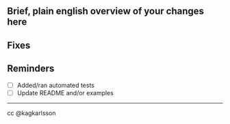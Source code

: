 ## Brief, plain english overview of your changes here


## Fixes
<!--- Which issue # does this fix? --->


## Reminders
- [ ] Added/ran automated tests
- [ ] Update README and/or examples

---
cc @kagkarlsson
